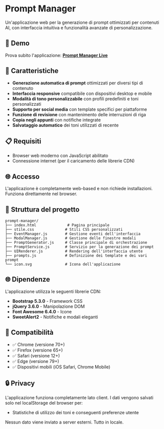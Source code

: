 # Prompt Manager
Un'applicazione web per la generazione di prompt ottimizzati per contenuti AI, con interfaccia intuitiva e funzionalità avanzate di personalizzazione.

## 🚀 Demo
Prova subito l'applicazione: **[Prompt Manager Live](https://br1brown.github.io/Prompt-Manager/)**

## 🚀 Caratteristiche
- **Generazione automatica di prompt** ottimizzati per diversi tipi di contenuto
- **Interfaccia responsive** compatibile con dispositivi desktop e mobile
- **Modalità di tono personalizzabile** con profili predefiniti e toni personalizzati
- **Supporto per social media** con template specifici per piattaforme
- **Funzione di revisione** con mantenimento delle interruzioni di riga
- **Copia negli appunti** con notifiche integrate
- **Salvataggio automatico** dei toni utilizzati di recente

## 📋 Requisiti
- Browser web moderno con JavaScript abilitato
- Connessione internet (per il caricamento delle librerie CDN)

## 🌐 Accesso
L'applicazione è completamente web-based e non richiede installazioni. Funziona direttamente nel browser.

## 📁 Struttura del progetto

```
prompt-manager/
├── index.html              # Pagina principale
├── stile.css              # Stili CSS personalizzati
├── EventManager.js        # Gestione eventi dell'interfaccia
├── ModalManager.js        # Gestione delle finestre modali
├── PromptGenerator.js     # Classe principale di orchestrazione
├── PromptService.js       # Servizio per la generazione dei prompt
├── UIRenderer.js          # Rendering dell'interfaccia utente
├── prompts.js             # Definizione dei template e dei vari prompt
└── icon.svg               # Icona dell'applicazione
```

## 🌐 Dipendenze
L'applicazione utilizza le seguenti librerie CDN:
- **Bootstrap 5.3.0** - Framework CSS
- **jQuery 3.6.0** - Manipolazione DOM
- **Font Awesome 6.4.0** - Icone
- **SweetAlert2** - Notifiche e modali eleganti

## 📱 Compatibilità
- ✅ Chrome (versione 70+)
- ✅ Firefox (versione 65+)
- ✅ Safari (versione 12+)
- ✅ Edge (versione 79+)
- ✅ Dispositivi mobili (iOS Safari, Chrome Mobile)

## 🔒 Privacy
L'applicazione funziona completamente lato client. I dati vengono salvati solo nel localStorage del browser per:
- Statistiche di utilizzo dei toni e conseguenti preferenze utente

Nessun dato viene inviato a server esterni. Tutto in locale.
